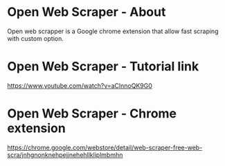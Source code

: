 # Open Web Scraper - About
Open web scrapper is a Google chrome extension that allow fast scraping with custom option. 

# Open Web Scraper - Tutorial link
https://www.youtube.com/watch?v=aClnnoQK9G0

# Open Web Scraper - Chrome extension
https://chrome.google.com/webstore/detail/web-scraper-free-web-scra/jnhgnonknehpejjnehehllkliplmbmhn
